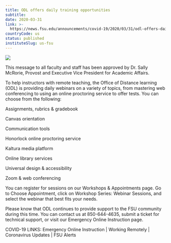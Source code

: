 ```yaml
---
title: ODL offers daily training opportunities
subtitle: 
date: 2020-03-31
link: >-
  https://news.fsu.edu/announcements/covid-19/2020/03/31/odl-offers-daily-training-opportunities/
countryCode: us
status: published
instituteSlug: us-fsu
---
```

![](https://news.fsu.edu/wp-content/uploads/2020/03/ODL_banner-1024x278.png)

This message to all faculty and staff has been approved by Dr. Sally McRorie, Provost and Executive Vice President for Academic Affairs.

To help instructors with remote teaching, the Office of Distance learning (ODL) is providing daily webinars on a variety of topics, from mastering web conferencing to using an online proctoring service to offer tests. You can choose from the following:

Assignments, rubrics & gradebook

Canvas orientation

Communication tools

Honorlock online proctoring service

Kaltura media platform

Online library services

Universal design & accessibility

Zoom & web conferencing

You can register for sessions on our Workshops & Appointments page. Go to Choose Appointment, click on Workshop Series: Webinar Sessions, and select the webinar that best fits your needs.

Please know that ODL continues to provide support to the FSU community during this time. You can contact us at 850-644-4635, submit a ticket for technical support, or visit our Emergency Online Instruction page.

COVID-19 LINKS: Emergency Online Instruction | Working Remotely | Coronavirus Updates | FSU Alerts